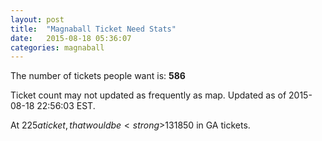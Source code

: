 ```yaml
---
layout: post
title:  "Magnaball Ticket Need Stats"
date:   2015-08-18 05:36:07
categories: magnaball
---
```


The number of tickets people want is: <strong>586</strong>

Ticket count may not updated as frequently as map. Updated as of 2015-08-18 22:56:03 EST.

At $225 a ticket, that would be <strong>$131850</strong> in GA tickets.